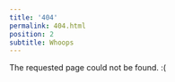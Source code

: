 ```yaml
---
title: '404'
permalink: 404.html
position: 2
subtitle: Whoops
---
```


The requested page could not be found. :(